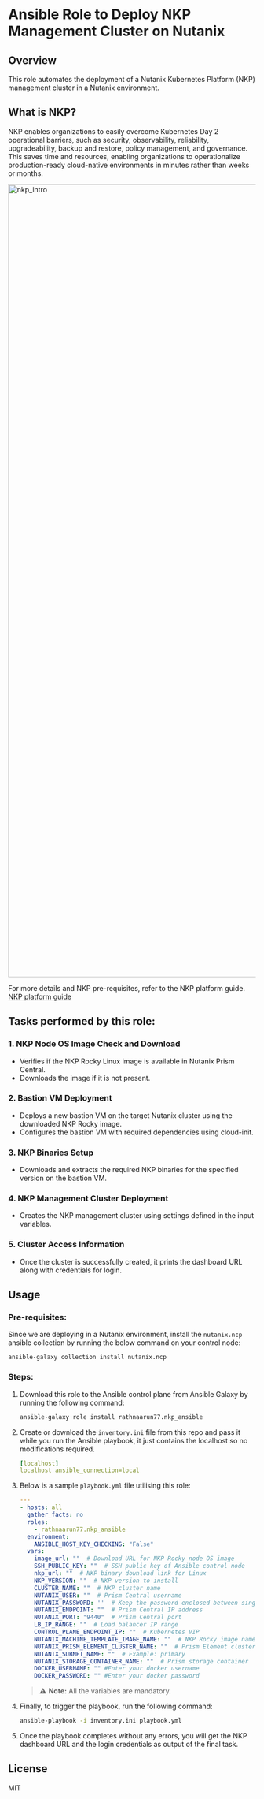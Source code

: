 # Ansible Role to Deploy NKP Management Cluster on Nutanix

## Overview
This role automates the deployment of a Nutanix Kubernetes Platform (NKP) management cluster in a Nutanix environment.

## What is NKP?
NKP enables organizations to easily overcome Kubernetes Day 2 operational barriers, such as security, observability, reliability, upgradeability, backup and restore, policy management, and governance. This saves time and resources, enabling organizations to operationalize production-ready cloud-native environments in minutes rather than weeks or months.

<img width="1609" alt="nkp_intro" src="https://github.com/user-attachments/assets/f8cbddf5-ac04-4f19-82f7-855487cc2b06" />

For more details and NKP pre-requisites, refer to the NKP platform guide.
[NKP platform guide](https://portal.nutanix.com/page/documents/details?targetId=Nutanix-Kubernetes-Platform-v2_14:Nutanix-Kubernetes-Platform-v2_14)

## Tasks performed by this role:

### 1. NKP Node OS Image Check and Download
- Verifies if the NKP Rocky Linux image is available in Nutanix Prism Central.
- Downloads the image if it is not present.

### 2. Bastion VM Deployment
- Deploys a new bastion VM on the target Nutanix cluster using the downloaded NKP Rocky image.
- Configures the bastion VM with required dependencies using cloud-init.

### 3. NKP Binaries Setup
- Downloads and extracts the required NKP binaries for the specified version on the bastion VM.

### 4. NKP Management Cluster Deployment
- Creates the NKP management cluster using settings defined in the input variables.

### 5. Cluster Access Information
- Once the cluster is successfully created, it prints the dashboard URL along with credentials for login.

## Usage

### Pre-requisites:
Since we are deploying in a Nutanix environment, install the `nutanix.ncp` ansible collection by running the below command on your control node:  

    ansible-galaxy collection install nutanix.ncp

### Steps:
1. Download this role to the Ansible control plane from Ansible Galaxy by running the following command:
    ```sh
    ansible-galaxy role install rathnaarun77.nkp_ansible
    ```

2. Create or download the `inventory.ini` file from this repo and pass it while you run the Ansible playbook, it just contains the localhost so no modifications required.
   ```yaml
   [localhost]
   localhost ansible_connection=local
   ```

3. Below is a sample `playbook.yml` file utilising this role:
    ```yaml
    ---
    - hosts: all
      gather_facts: no
      roles:
        - rathnaarun77.nkp_ansible
      environment:
        ANSIBLE_HOST_KEY_CHECKING: "False"
      vars:
        image_url: ""  # Download URL for NKP Rocky node OS image
        SSH_PUBLIC_KEY: ""  # SSH public key of Ansible control node
        nkp_url: ""  # NKP binary download link for Linux
        NKP_VERSION: ""  # NKP version to install
        CLUSTER_NAME: ""  # NKP cluster name
        NUTANIX_USER: ""  # Prism Central username
        NUTANIX_PASSWORD: ''  # Keep the password enclosed between single quotes
        NUTANIX_ENDPOINT: ""  # Prism Central IP address
        NUTANIX_PORT: "9440"  # Prism Central port
        LB_IP_RANGE: ""  # Load balancer IP range
        CONTROL_PLANE_ENDPOINT_IP: ""  # Kubernetes VIP
        NUTANIX_MACHINE_TEMPLATE_IMAGE_NAME: ""  # NKP Rocky image name
        NUTANIX_PRISM_ELEMENT_CLUSTER_NAME: ""  # Prism Element cluster name
        NUTANIX_SUBNET_NAME: ""  # Example: primary
        NUTANIX_STORAGE_CONTAINER_NAME: ""  # Prism storage container 
        DOCKER_USERNAME: "" #Enter your docker username
        DOCKER_PASSWORD: "" #Enter your docker password
    ```

    > ⚠️ **Note:** All the variables are mandatory.

4. Finally, to trigger the playbook, run the following command:
    ```sh
    ansible-playbook -i inventory.ini playbook.yml
    ```

5. Once the playbook completes without any errors, you will get the NKP dashboard URL and the login credentials as output of the final task.

## License
MIT
